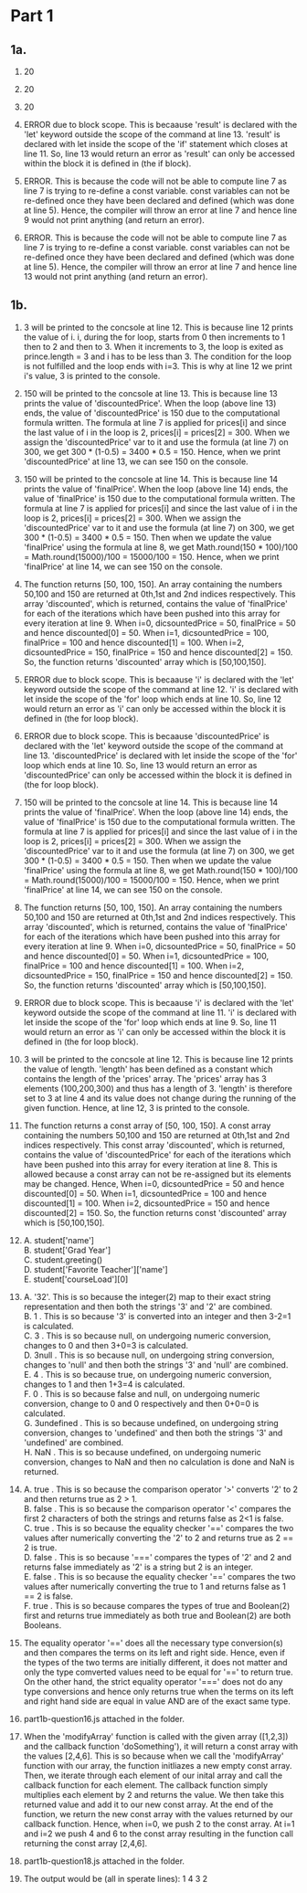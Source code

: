 # Part 1

## 1a.

1. 20
2. 20

3. 20
4. ERROR due to block scope. This is becaause 'result' is declared with the 'let' keyword outside the scope of the command at line 13. 'result' is declared with let inside the scope of the 'if' statement which closes at line 11. So, line 13 would return an error as 'result' can only be accessed within the block it is defined in (the if block).

5. ERROR. This is because the code will not be able to compute line 7 as line 7 is trying to re-define a const variable. const variables can not be re-defined once they have been declared and defined (which was done at line 5). Hence, the compiler will throw an error at line 7 and hence line 9 would not print anything (and return an error).
6.  ERROR. This is because the code will not be able to compute line 7 as line 7 is trying to re-define a const variable. const variables can not be re-defined once they have been declared and defined (which was done at line 5). Hence, the compiler will throw an error at line 7 and hence line 13 would not print anything (and return an error).

## 1b.
 
1. 3 will be printed to the concsole at line 12. This is because line 12 prints the value of i. i, during the for loop, starts from 0 then increments to 1 then to 2 and then to 3. When it increments to 3, the loop is exited as prince.length = 3 and i has to be less than 3. The condition for the loop is not fulfilled and the loop ends with i=3. This is why at line 12 we print i's value, 3 is printed to the console.

2. 150 will be printed to the concsole at line 13. This is because line 13 prints the value of 'discountedPrice'. When the loop (above line 13) ends, the value of 'discountedPrice' is 150 due to the computational formula written. The formula at line 7 is applied for prices[i] and since the last value of i in the loop is 2, prices[i] = prices[2] = 300. When we assign the 'discountedPrice' var to it and use the formula (at line 7) on 300, we get 300 * (1-0.5) = 3400 * 0.5 = 150. Hence, when we print 'discountedPrice' at line 13, we can see 150 on the console.

3. 150 will be printed to the concsole at line 14. This is because line 14 prints the value of 'finalPrice'. When the loop (above line 14) ends, the value of 'finalPrice' is 150 due to the computational formula written. The formula at line 7 is applied for prices[i] and since the last value of i in the loop is 2, prices[i] = prices[2] = 300. When we assign the 'discountedPrice' var to it and use the formula (at line 7) on 300, we get 300 * (1-0.5) = 3400 * 0.5 = 150. Then when we update the value 'finalPrice' using the formula at line 8, we get Math.round(150 * 100)/100 = Math.round(15000)/100 = 15000/100 = 150. Hence, when we print 'finalPrice' at line 14, we can see 150 on the console.

4. The function returns [50, 100, 150]. An array containing the numbers 50,100 and 150 are returned at 0th,1st and 2nd indices respectively. This array 'discounted', which is returned, contains the value of 'finalPrice' for each of the iterations which have been pushed into this array for every iteration at line 9. When i=0, dicsountedPrice = 50, finalPrice = 50 and hence discounted[0] = 50.  When i=1, dicsountedPrice = 100, finalPrice = 100 and hence discounted[1] = 100.  When i=2, dicsountedPrice = 150, finalPrice = 150 and hence discounted[2] = 150.  So, the function returns 'discounted' array which is [50,100,150].

5. ERROR due to block scope. This is becaause 'i' is declared with the 'let' keyword outside the scope of the command at line 12. 'i' is declared with let inside the scope of the 'for' loop which ends at line 10. So, line 12 would return an error as 'i' can only be accessed within the block it is defined in (the for loop block).

6. ERROR due to block scope. This is becaause 'discountedPrice' is declared with the 'let' keyword outside the scope of the command at line 13. 'discountedPrice' is declared with let inside the scope of the 'for' loop which ends at line 10. So, line 13 would return an error as 'discountedPrice' can only be accessed within the block it is defined in (the for loop block).

7. 150 will be printed to the concsole at line 14. This is because line 14 prints the value of 'finalPrice'. When the loop (above line 14) ends, the value of 'finalPrice' is 150 due to the computational formula written. The formula at line 7 is applied for prices[i] and since the last value of i in the loop is 2, prices[i] = prices[2] = 300. When we assign the 'discountedPrice' var to it and use the formula (at line 7) on 300, we get 300 * (1-0.5) = 3400 * 0.5 = 150. Then when we update the value 'finalPrice' using the formula at line 8, we get Math.round(150 * 100)/100 = Math.round(15000)/100 = 15000/100 = 150. Hence, when we print 'finalPrice' at line 14, we can see 150 on the console.

8. The function returns [50, 100, 150]. An array containing the numbers 50,100 and 150 are returned at 0th,1st and 2nd indices respectively. This array 'discounted', which is returned, contains the value of 'finalPrice' for each of the iterations which have been pushed into this array for every iteration at line 9. When i=0, dicsountedPrice = 50, finalPrice = 50 and hence discounted[0] = 50.  When i=1, dicsountedPrice = 100, finalPrice = 100 and hence discounted[1] = 100.  When i=2, dicsountedPrice = 150, finalPrice = 150 and hence discounted[2] = 150.  So, the function returns 'discounted' array which is [50,100,150].

9. ERROR due to block scope. This is becaause 'i' is declared with the 'let' keyword outside the scope of the command at line 11. 'i' is declared with let inside the scope of the 'for' loop which ends at line 9. So, line 11 would return an error as 'i' can only be accessed within the block it is defined in (the for loop block).

10. 3 will be printed to the concsole at line 12. This is because line 12 prints the value of length. 'length' has been defined as a constant which contains the length of the 'prices' array. The 'prices' array has 3 elements (100,200,300) and thus has a length of 3. 'length' is therefore set to 3 at line 4 and its value does not change during the running of the given function. Hence, at line 12, 3 is printed to the console.

11. The function returns a const array of [50, 100, 150]. A const array containing the numbers 50,100 and 150 are returned at 0th,1st and 2nd indices respectively. This const array 'discounted', which is returned, contains the value of 'discountedPrice' for each of the iterations which have been pushed into this array for every iteration at line 8. This is allowed because a const array can not be re-assigned but its elements may be changed. Hence,  When i=0, dicsountedPrice = 50 and hence discounted[0] = 50.  When i=1, dicsountedPrice = 100 and hence discounted[1] = 100.  When i=2, dicsountedPrice = 150 and hence discounted[2] = 150.  So, the function returns const 'discounted' array which is [50,100,150].

12. A. student['name']  
    B. student['Grad Year']  
    C. student.greeting()  
    D. student['Favorite Teacher']['name']  
    E. student['courseLoad'][0]  
 
 13. A. '32'. This is so because the integer(2) map to their exact string representation and then both the strings '3' and '2' are combined.  
     B. 1 . This is so because '3' is converted into an integer and then 3-2=1 is calculated.  
     C. 3 . This is so because null, on undergoing numeric conversion, changes to 0 and then 3+0=3 is calculated.  
     D. 3null . This is so because null, on undergoing string conversion, changes to 'null' and then both the strings '3' and 'null' are combined.  
     E. 4 . This is so because true, on undergoing numeric conversion, changes to 1 and then 1+3=4 is calculated.  
     F. 0 . This is so because false and null, on undergoing numeric conversion, change to 0 and 0 respectively and then 0+0=0 is calculated.  
     G. 3undefined . This is so because undefined, on undergoing string conversion, changes to 'undefined' and then both the strings '3' and 'undefined' are combined.  
     H. NaN . This is so because undefined, on undergoing numeric conversion, changes to NaN and then no calculation is done and NaN is returned.  
  
 14. A. true . This is so because the comparison operator '>' converts '2' to 2 and then returns true as 2 > 1.  
     B. false . This is so because the comparison operator '<' compares the first 2 characters of both the strings and returns false as 2<1 is false.  
     C. true . This is so because the equality checker '==' compares the two values after  numerically converting the '2' to 2 and returns true as 2 == 2 is true.  
     D. false . This is so because '===' compares the types of '2' and 2  and returns false immediately as '2' is a string but 2 is an integer.  
     E. false . This is so because the equality checker '==' compares the two values after numerically converting the true to 1 and returns false as 1 == 2 is false.  
     F. true . This is so because compares the types of true and Boolean(2) first and returns true immediately as both true and Boolean(2) are both Booleans.  
     
 15. The equality operator '==' does all the necessary type conversion(s) and then compares the terms on its left and right side. Hence, even if the types of the two terms are initially different, it does not matter and only the type comverted values need to be equal for '==' to return true.
 On the other hand, the strict equality operator '===' does not do any type conversions and hence only returns true when the terms on its left and right hand side are equal in value AND are of the exact same type.
 
16. part1b-question16.js attached in the folder.  

17. When the 'modifyArray' function is called with the given array ([1,2,3]) and the callback function 'doSomething'), it will return a const array with the values [2,4,6]. This is so because when we call the 'modifyArray' function with our array, the function initliazes a new empty const array. Then, we iterate through each element of our inital array and call the callback function for each element. The callback function simply multiplies each element by 2 and returns the value. We then take this returned value and add it to our new const array. At the end of the function, we return the new const array with the values returned by our callback function. Hence, when i=0, we push 2 to the const array. At i=1 and i=2 we push 4 and 6 to the const array resulting in the function call returning the const array [2,4,6].  

18. part1b-question18.js attached in the folder.

19. The output would be (all in sperate lines):
1
4
3
2

     
     
